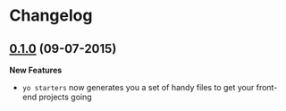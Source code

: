 # Changelog

## [0.1.0](https://github.com/nouveller/generator-starters/tree/v0.1.0) (09-07-2015)

**New Features**

* `yo starters` now generates you a set of handy files to get your front-end projects going
